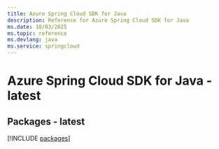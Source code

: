 ```yaml
---
title: Azure Spring Cloud SDK for Java
description: Reference for Azure Spring Cloud SDK for Java
ms.date: 10/03/2025
ms.topic: reference
ms.devlang: java
ms.service: springcloud
---
```

# Azure Spring Cloud SDK for Java - latest
## Packages - latest
[!INCLUDE [packages](spring-cloud-index.md)]